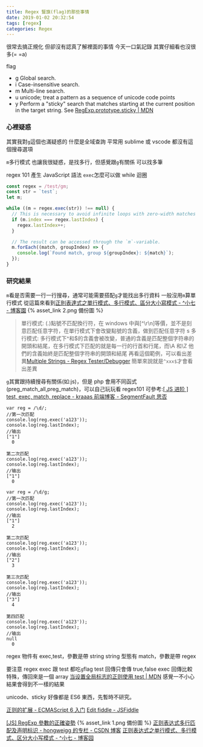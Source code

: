 ```yaml
---
title: Regex 豎旗(flag)的那些事情
date: 2019-01-02 20:32:54
tags: [regex]
categories: Regex
---
```


很常去搞正規化
但卻沒有認真了解裡面的事情
今天一口氣記錄
其實仔細看也沒很多(= =a)

<!--more-->

flag

- g Global search.
- i Case-insensitive search.
- m Multi-line search.
- u unicode; treat a pattern as a sequence of unicode code points
- y Perform a "sticky" search that matches starting at the current position in the target string. See [RegExp.prototype.sticky | MDN](https://developer.mozilla.org/en-US/docs/Web/JavaScript/Reference/Global_Objects/RegExp/sticky)

### 心裡疑惑

其實我對`g`這個也滿疑惑的
什麼是全域查詢
平常用 sublime 或 vscode 都沒有這個搜尋選項

`m`多行模式
也讓我很疑惑，是找多行，但感覺跟`g`有關係
可以找多筆

regex 101 產生 JavaScript 語法
`exec`怎麼可以做 while 迴圈

```javascript
const regex = /test/gm;
const str = `test`;
let m;

while ((m = regex.exec(str)) !== null) {
  // This is necessary to avoid infinite loops with zero-width matches
  if (m.index === regex.lastIndex) {
    regex.lastIndex++;
  }

  // The result can be accessed through the `m`-variable.
  m.forEach((match, groupIndex) => {
    console.log(`Found match, group ${groupIndex}: ${match}`);
  });
}
```

### 研究結果

`m`看是否需要一行一行搜尋，通常可能需要搭配`g`才能找出多行資料
一般沒用`m`算單行模式
從這篇來看到[正則表達式之單行模式、多行模式、區分大小寫模式 - ^小七 - 博客園](https://www.cnblogs.com/zengguowang/p/7998754.html) {% asset_link 2.png 備份圖 %}

> 單行模式: (.)點號不匹配換行符，在 windows 中與[^\r\n]等價，並不是刻意匹配任意字符，在單行模式下會改變點號的含義，做到匹配任意字符 s
> 多行模式: 多行模式下^和\$的含義會被改變，普通的含義是匹配整個字符串的開頭和結尾，在多行模式下匹配的就是每一行的行首和行尾，而\A 和\Z 他們的含義始終是匹配整個字符串的開頭和結尾
> 再看這個範例，可以看出差異[Multiple Strings - Regex Tester/Debugger](https://www.regextester.com/102251)
> 簡單來說就是`^xxx$`才會看出差異

`g`其實跟持續搜尋有關係(如:js)，但是 php 會用不同函式(preg_match_all,preg_match)，可以自己玩玩看 regex101
可參考:[[ JS 进阶 ] test, exec, match, replace - kraaas 前端博客 - SegmentFault 思否](https://segmentfault.com/a/1190000003497780)

```
var reg = /\d/;
//第一次匹配
console.log(reg.exec('a123'));
console.log(reg.lastIndex);
//输出
["1"]
  0

第二次匹配
console.log(reg.exec('a123'));
console.log(reg.lastIndex);
//输出
["1"]
  0

```

```
var reg = /\d/g;
//第一次匹配
console.log(reg.exec('a123'));
console.log(reg.lastIndex);
//输出
["1"]
  2

第二次匹配
console.log(reg.exec('a123'));
console.log(reg.lastIndex);
//输出
["2"]
  3

第三次匹配
console.log(reg.exec('a123'));
console.log(reg.lastIndex);
//输出
["3"]
  4

第四匹配
console.log(reg.exec('a123'));
console.log(reg.lastIndex);
//输出
null
  0
```

regex 物件有 exec,test，參數是帶 string
string 型態有 match，參數是帶 regex

要注意 regex exec 跟 test 都吃`g`flag
test 回傳只會傳 true,false
exec 回傳比較特殊，傳回來是一個 array
[当设置全局标志的正则使用 test | MDN](<https://developer.mozilla.org/zh-CN/docs/Web/JavaScript/Reference/Global_Objects/RegExp/test#%E5%BD%93%E8%AE%BE%E7%BD%AE%E5%85%A8%E5%B1%80%E6%A0%87%E5%BF%97%E7%9A%84%E6%AD%A3%E5%88%99%E4%BD%BF%E7%94%A8test()>)
感覺一不小心結果會得到不一樣的結果

unicode、sticky 好像都是 ES6 東西，先暫時不研究。

[正则的扩展 - ECMAScript 6 入门](http://es6.ruanyifeng.com/#docs/regex)
[Edit fiddle - JSFiddle](http://jsfiddle.net/uq55en5o/)

[[JS] RegExp 參數的正確姿勢](https://blog.hinablue.me/js-regexp-can-shu-de-zheng-que-zi-shi/) {% asset_link 1.png 備份圖 %}
[正则表达式多行匹配及声明标识 - hongweigg 的专栏 - CSDN 博客](https://blog.csdn.net/hongweigg/article/details/39579609)
[正则表达式之单行模式、多行模式、区分大小写模式 - ^小七 - 博客园](https://www.cnblogs.com/zengguowang/p/7998754.html)
